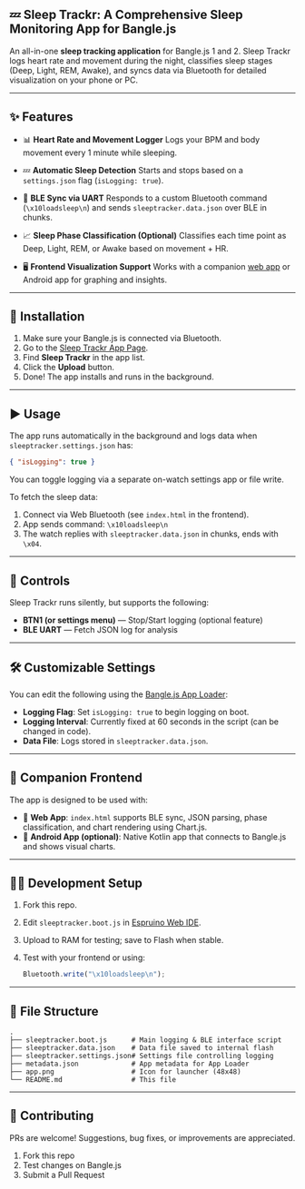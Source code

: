 

## 💤 Sleep Trackr: A Comprehensive Sleep Monitoring App for Bangle.js

An all-in-one **sleep tracking application** for Bangle.js 1 and 2. Sleep Trackr logs heart rate and movement during the night, classifies sleep stages (Deep, Light, REM, Awake), and syncs data via Bluetooth for detailed visualization on your phone or PC.



---

## ✨ Features

* 📊 **Heart Rate and Movement Logger**
  Logs your BPM and body movement every 1 minute while sleeping.

* 💤 **Automatic Sleep Detection**
  Starts and stops based on a `settings.json` flag (`isLogging: true`).

* 📡 **BLE Sync via UART**
  Responds to a custom Bluetooth command (`\x10loadsleep\n`) and sends `sleeptracker.data.json` over BLE in chunks.

* 📈 **Sleep Phase Classification (Optional)**
  Classifies each time point as Deep, Light, REM, or Awake based on movement + HR.

* 🖥️ **Frontend Visualization Support**
  Works with a companion [web app]((https://nap-net.vercel.app/)) or Android app for graphing and insights.

---

## 🚀 Installation

1. Make sure your Bangle.js is connected via Bluetooth.
2. Go to the [Sleep Trackr App Page](https://premshinde26.github.io/BangleApps/).
3. Find **Sleep Trackr** in the app list.
4. Click the **Upload** button.
5. Done! The app installs and runs in the background.

---

## ▶️ Usage

The app runs automatically in the background and logs data when `sleeptracker.settings.json` has:

```json
{ "isLogging": true }
```

You can toggle logging via a separate on-watch settings app or file write.

To fetch the sleep data:

1. Connect via Web Bluetooth (see `index.html` in the frontend).
2. App sends command: `\x10loadsleep\n`
3. The watch replies with `sleeptracker.data.json` in chunks, ends with `\x04`.

---

## 🧭 Controls

Sleep Trackr runs silently, but supports the following:

* **BTN1 (or settings menu)** — Stop/Start logging (optional feature)
* **BLE UART** — Fetch JSON log for analysis

---

## 🛠 Customizable Settings

You can edit the following using the [Bangle.js App Loader](https://banglejs.com/apps):

* **Logging Flag**:
  Set `isLogging: true` to begin logging on boot.
* **Logging Interval**:
  Currently fixed at 60 seconds in the script (can be changed in code).
* **Data File**:
  Logs stored in `sleeptracker.data.json`.

---

## 🧪 Companion Frontend

The app is designed to be used with:

* 📱 **Web App**:
  `index.html` supports BLE sync, JSON parsing, phase classification, and chart rendering using Chart.js.
* 📱 **Android App (optional)**:
  Native Kotlin app that connects to Bangle.js and shows visual charts.

---

## 👨‍💻 Development Setup

1. Fork this repo.
2. Edit `sleeptracker.boot.js` in [Espruino Web IDE](https://banglejs.com/apps/#ide).
3. Upload to RAM for testing; save to Flash when stable.
4. Test with your frontend or using:

   ```js
   Bluetooth.write("\x10loadsleep\n");
   ```

---

## 📁 File Structure

```
.
├── sleeptracker.boot.js      # Main logging & BLE interface script
├── sleeptracker.data.json    # Data file saved to internal flash
├── sleeptracker.settings.json# Settings file controlling logging
├── metadata.json             # App metadata for App Loader
├── app.png                   # Icon for launcher (48x48)
└── README.md                 # This file
```

---

## 🤝 Contributing

PRs are welcome! Suggestions, bug fixes, or improvements are appreciated.

1. Fork this repo
2. Test changes on Bangle.js
3. Submit a Pull Request

